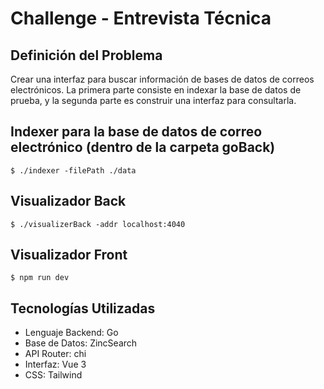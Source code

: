 # Challenge - Entrevista Técnica

## Definición del Problema

Crear una interfaz para buscar información de bases de datos de correos electrónicos. La primera parte consiste en indexar la base de datos de prueba, y la segunda parte es construir una interfaz para consultarla.

## Indexer para la base de datos de correo electrónico (dentro de la carpeta goBack)


```
$ ./indexer -filePath ./data
```


##  Visualizador Back


```
$ ./visualizerBack -addr localhost:4040

```
##  Visualizador Front

```
$ npm run dev

```

## Tecnologías Utilizadas

- Lenguaje Backend: Go
- Base de Datos: ZincSearch
- API Router: chi
- Interfaz: Vue 3
- CSS: Tailwind

